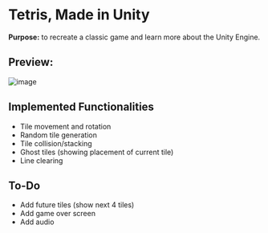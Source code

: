 # Tetris, Made in Unity
<b>Purpose:</b> to recreate a classic game and learn more about the Unity Engine.

## Preview:
![image](https://user-images.githubusercontent.com/46912725/139784613-9bcb1f02-f9b2-4782-b2fe-8c92e904dd68.png)


## Implemented Functionalities
- Tile movement and rotation
- Random tile generation
- Tile collision/stacking
- Ghost tiles (showing placement of current tile)
- Line clearing

## To-Do
- Add future tiles (show next 4 tiles)
- Add game over screen
- Add audio
